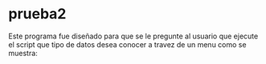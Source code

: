 # prueba2

Este programa fue diseñado para que se le  pregunte al usuario que ejecute el script que tipo de datos desea conocer a travez
de un menu como se muestra:

